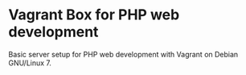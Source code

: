 # Vagrant Box for PHP web development

Basic server setup for PHP web development with Vagrant on Debian GNU/Linux 7.
